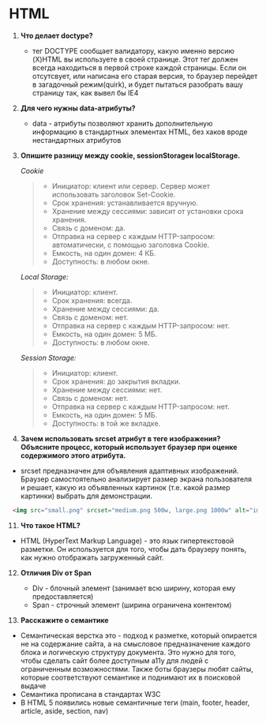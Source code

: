 # HTML

1. **Что делает doctype?**
   - тег DOCTYPE сообщает валидатору, какую именно версию (X)HTML вы используете в своей странице. Этот тег должен всегда находиться в первой строке каждой страницы. Если он отсутсвует, или написана его старая версия, то браузер перейдет в загадочный режим(quirk), и будет пытаться разобрать вашу страницу так, как вывел бы IE4

4. **Для чего нужны data-атрибуты?**
   -  data - атрибуты позволяют хранить дополнительную информацию в стандартных элементах HTML, без хаков вроде нестандартных атрибутов

6. **Опишите разницу между cookie, sessionStorageи localStorage.**

   _Cookie_

   > - Инициатор: клиент или сервер. Сервер может использовать заголовок Set-Cookie.
   > - Срок хранения: устанавливается вручную.
   > - Хранение между сессиями: зависит от установки срока хранения.
   > - Связь с доменом: да.
   > - Отправка на сервер с каждым HTTP-запросом: автоматически, с помощью заголовка Cookie.
   > - Емкость, на один домен: 4 КБ.
   > - Доступность: в любом окне.

   _Local Storage:_

   > - Инициатор: клиент.
   > - Срок хранения: всегда.
   > - Хранение между сессиями: да.
   > - Связь с доменом: нет.
   > - Отправка на сервер с каждым HTTP-запросом: нет.
   > - Емкость, на один домен: 5 МБ.
   > - Доступность: в любом окне.

   _Session Storage:_

   > - Инициатор: клиент.
   > - Срок хранения: до закрытия вкладки.
   > - Хранение между сессиями: нет.
   > - Связь с доменом: нет.
   > - Отправка на сервер с каждым HTTP-запросом: нет.
   > - Емкость, на один домен: 5 МБ.
   > - Доступность: в той же вкладке.



10. **Зачем использовать srcset атрибут в теге изображения? Объясните процесс, который использует браузер при оценке содержимого этого атрибута.**
   - srcset предназначен для объявления адаптивных изображений. Браузер самостоятельно анализирует размер экрана пользователя и решает, какую из объявленных картинок (т.е. какой размер картинки) выбрать для демонстрации.
  ```html
   <img src="small.png" srcset="medium.png 500w, large.png 1000w" alt="img">
  ```

11. **Что такое HTML?**
   -  HTML (HyperText Markup Language) - это язык гипертекстовой разметки. Он используется для того, чтобы дать браузеру понять, как нужно отображать загруженный сайт.

12. **Отличия Div от Span**
    - Div - блочный элемент (занимает всю ширину, которая ему предоставляется)
    - Span - строчный элемент (ширина ограничена контентом)

13. **Расскажите о семантике**
   - Семантическая верстка это - подход к разметке, который опирается не на содержание сайта, а на смысловое предназначение каждого блока и логическую структуру документа. Это нужно для того, чтобы сделать сайт более доступным a11y для людей с ограниченным возможностями. Также боты браузеры любят сайты, которые соответствуют семантике и поднимают их в поисковой выдаче
   - Семантика прописана в стандартах W3C
   - В HTML 5 появились новые семантичные теги (main, footer, header, article, aside, section, nav)